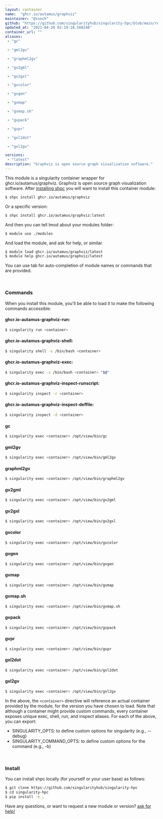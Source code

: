 ```yaml
---
layout: container
name:  "ghcr.io/autamus/graphviz"
maintainer: "@vsoch"
github: "https://github.com/singularityhub/singularity-hpc/blob/main/registry/ghcr.io/autamus/graphviz/container.yaml"
updated_at: "2021-04-20 02:19:18.568248"
container_url: ""
aliases:
 - "gc"

 - "gml2gv"

 - "graphml2gv"

 - "gv2gml"

 - "gv2gxl"

 - "gvcolor"

 - "gvgen"

 - "gvmap"

 - "gvmap.sh"

 - "gvpack"

 - "gvpr"

 - "gxl2dot"

 - "gxl2gv"

versions:
 - "latest"
description: "Graphviz is open source graph visualization software."
---
```


This module is a singularity container wrapper for ghcr.io/autamus/graphviz.
Graphviz is open source graph visualization software.
After [installing shpc](#install) you will want to install this container module:

```bash
$ shpc install ghcr.io/autamus/graphviz
```

Or a specific version:

```bash
$ shpc install ghcr.io/autamus/graphviz:latest
```

And then you can tell lmod about your modules folder:

```bash
$ module use ./modules
```

And load the module, and ask for help, or similar.

```bash
$ module load ghcr.io/autamus/graphviz/latest
$ module help ghcr.io/autamus/graphviz/latest
```

You can use tab for auto-completion of module names or commands that are provided.

<br>

### Commands

When you install this module, you'll be able to load it to make the following commands accessible:

#### ghcr.io-autamus-graphviz-run:

```bash
$ singularity run <container>
```

#### ghcr.io-autamus-graphviz-shell:

```bash
$ singularity shell -s /bin/bash <container>
```

#### ghcr.io-autamus-graphviz-exec:

```bash
$ singularity exec -s /bin/bash <container> "$@"
```

#### ghcr.io-autamus-graphviz-inspect-runscript:

```bash
$ singularity inspect -r <container>
```

#### ghcr.io-autamus-graphviz-inspect-deffile:

```bash
$ singularity inspect -d <container>
```


#### gc
       
```bash
$ singularity exec <container> /opt/view/bin/gc
```


#### gml2gv
       
```bash
$ singularity exec <container> /opt/view/bin/gml2gv
```


#### graphml2gv
       
```bash
$ singularity exec <container> /opt/view/bin/graphml2gv
```


#### gv2gml
       
```bash
$ singularity exec <container> /opt/view/bin/gv2gml
```


#### gv2gxl
       
```bash
$ singularity exec <container> /opt/view/bin/gv2gxl
```


#### gvcolor
       
```bash
$ singularity exec <container> /opt/view/bin/gvcolor
```


#### gvgen
       
```bash
$ singularity exec <container> /opt/view/bin/gvgen
```


#### gvmap
       
```bash
$ singularity exec <container> /opt/view/bin/gvmap
```


#### gvmap.sh
       
```bash
$ singularity exec <container> /opt/view/bin/gvmap.sh
```


#### gvpack
       
```bash
$ singularity exec <container> /opt/view/bin/gvpack
```


#### gvpr
       
```bash
$ singularity exec <container> /opt/view/bin/gvpr
```


#### gxl2dot
       
```bash
$ singularity exec <container> /opt/view/bin/gxl2dot
```


#### gxl2gv
       
```bash
$ singularity exec <container> /opt/view/bin/gxl2gv
```



In the above, the `<container>` directive will reference an actual container provided
by the module, for the version you have chosen to load. Note that although a container
might provide custom commands, every container exposes unique exec, shell, run, and
inspect aliases. For each of the above, you can export:

 - SINGULARITY_OPTS: to define custom options for singularity (e.g., --debug)
 - SINGULARITY_COMMAND_OPTS: to define custom options for the command (e.g., -b)

<br>
  
### Install

You can install shpc locally (for yourself or your user base) as follows:

```bash
$ git clone https://github.com/singularityhub/singularity-hpc
$ cd singularity-hpc
$ pip install -e .
```

Have any questions, or want to request a new module or version? [ask for help!](https://github.com/singularityhub/singularity-hpc/issues)